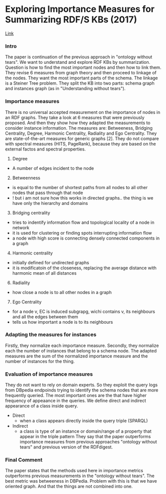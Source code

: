 # Exploring Importance Measures for Summarizing RDF/S KBs (2017)

[Link](https://link.springer.com/chapter/10.1007/978-3-319-58068-5_24)

### Intro

The paper is continuation of the previous approach in "ontology without tears".
We want to understand and explore RDF KBs by summarization.
Question is how to find the most important nodes and then how to link them.
They revise 6 measures from graph theory and then proceed to linkage of the nodes.
They want the most important parts of the schema.
The linkage is a Steiner Tree problem.
They split the KB into two parts: schema graph and instances graph (as in "Understanding without tears").

### Importance measures

There is no universal accepted measurement on the importance of nodes in an RDF graphs.
They take a look at 6 measures that were previously proposed.
And then they show how they adapted the measurements to consider instance information.
The measures are: Betweeness, Bridging Centrality, Degree, Harmonic Centrality, Radiality and Ego Centrality.
They are state-of-the-art measures for generic graphs [2].
They do not compare with spectral measures (HITS, PageRank), because they are based on the external factos and spectral properties.

1. Degree
  - A number of edges incident to the node
2. Betweenness
  - is equal to the number of shortest paths from all nodes to all other nodes that pass through that node
  - ! but i am not sure how this works in directed graphs.. the thing is we have only the hierarchy and domains
3. Bridging centrality
  - tries to indentify information flow and topological locality of a node in network
  - it is used for clustering or finding spots interrupting information flow
  - a node with high score is connecting densely connected components in a graph
4. Harmonic centrality
  - initially defined for undirected graphs
  - it is modificatoin of the closeness, replacing the average distance with harmonic mean of all distances
6. Radiality
  - how close a node is to all other nodes in a graph
7. Ego Centrality
  - for a node v, EC is induced subgrapg, wichi contains v, its neighbours and all the edges between them
  - tells us how important a node is to its neighbours

### Adapting the measures for instances

Firstly, they normalize each importance measure.
Secondly, they normalize each the number of instances that belong to a schema node.
The adapted measures are the sum of the normalized importance measure and the number of instances for the thing.

### Evaluation of importance measures

They do not want to rely on domain experts.
So they exploit the query logs from DBpedia endpoinds trying to identify the schema nodes that are more frequently queried.
The most important ones are the that have higher frequency of appeaance in the queries.
We define direct and indirect appearance of a class inside query.
- Direct
  - when a class appears directly inside the query triple (SPARQL)
- Indirect
  - a class is type of an instance or domain/range of a property that appear in the triple pattern
They say that the paper outperforms importance measures from previous approaches "ontology without tears" and previous version of the RDFdigest.

### Final Comment

The paper states that the methods used here in importance metrics outperforms previous measurements in the "ontology without tears".
The best metric was betweeness in DBPedia.
Problem with this is that we have oriented graph.
And that the things are not combined into one.
